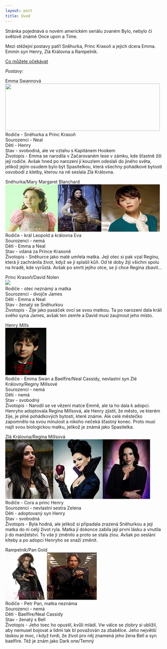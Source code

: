 ```yaml
---
layout: post
title: Úvod
---
```


<p>Stránka pojednává o novém americkém seriálu zvaném Bylo, nebylo či světově známé Once upon a Time.</p> <p>Mezi stěžejní postavy patří Sněhurka, Princ Krasoň a jejich dcera Emma. Emmin syn Henry, Zlá Královna a Rampelník.</p>
<p><u><a href="https://www.youtube.com/watch?v=tQT90enuZc4">Co můžete očekávat</a></u></p>

<i>Postavy:</i><br>
<p>Emma Swannová<br>
<img src="https://raw.githubusercontent.com/453255/453255.github.io/master/images/Emma.jpg" width="490" height="150"> <br>
Rodiče - Sněhurka a Princ Krasoň<br>
Sourozenci - Neal<br>
Děti - Henry<br>
Stav - svobodná, ale ve vztahu s Kapitánem Hookem<br>
Životopis - Emma se narodila v Začarovaném lese v zámku, kde šťastně žili její rodiče. Avšak hned po narození jí kouzlem odeslali do jiného světa, jelikož jejím osudem bylo být Spasitelkou, která všechny pohádkové bytosti osvobodí z kletby, kterou na ně seslala Zlá Královna. </p>


<p>Sněhurka/Mary Margaret Blanchard<br>
<img src="https://raw.githubusercontent.com/453255/453255.github.io/master/images/Snow%20white.jpg" width="490" height="150"><br>
Rodiče - král Leopold a královna Eva <br>
Sourozenci - nemá<br>
Děti - Emma a Neal<br>
Stav - vdaná za Prince Krasoně<br>
Životopis - Sněhurce jako malé umřela matka. Její otec si pak vzal Reginu, která jí zachránila život, když se jí splašil kůň. Od té doby žijí všichni spolu na hradě, kde vyrůstá. Avšak po smrti jejího otce, se jí chce Regina zbavit...</p>


<p>Princ Krasoň/David Nolen<br>
<img src="https://raw.githubusercontent.com/453255/453255.github.io/master/images/Princ%20Kraso%C5%88.jpg"><br>
Rodiče - otec neznámý a matka <br>
Sourozenci - dvojče James<br>
Děti - Emma a Neal<br>
Stav - ženatý se Sněhurkou<br>
Životopis - Žije jako pasáček ovcí se svou matkou. Ta po narození dala králi svého syna James, avšak ten zemře a David musí zaujmout jeho místo.</p>


<p>Henry Mills<br>
<img src="https://raw.githubusercontent.com/453255/453255.github.io/master/images/Henry.jpg" width="130" height="150"><br>
Rodiče - Emma Swan a Baelfire/Neal Cassidy, nevlastní syn Zlé Královny/Reginy Millsové <br>
Sourozenci - nemá<br>
Děti - nemá<br>
Stav - svobodný<br>
Životopis - Narodil se ve vězení matce Emmě, ale ta ho dala k adopci. Henryho adoptovala Regina Millsová, ale Henry zjistil, že město, ve kterém žije, je plné pohádkových bytostí, které známe. Ale celé městečko zapomnělo na svou minulost a nikoho nečeká šťastný konec. Proto musí najít svou biologickou matku, jelikož je známá jako Spasitelka.</p>


<p>Zlá Královna/Regina Millsová<br>
<img src="https://raw.githubusercontent.com/453255/453255.github.io/master/images/Regina.jpg"><br>
Rodiče - Cora a princ Henry <br>
Sourozenci - nevlastní sestra Zelena<br>
Děti - adoptovaný syn Henry<br>
Stav - svobodná<br>
Životopis - Byla hodná, ale jelikož si připadala zrazená Sněhurkou a její matka do ní celý život ryla. Matka jí dokonce zabila její první lásku a vnutila ji do manželství. To vše ji změnilo a proto se stala zlou. Avšak po seslání klteby a po adopci Henryho se snaží změnit.</p>


<p>Rampelník/Pan Gold<br>
<img src="https://raw.githubusercontent.com/453255/453255.github.io/master/images/Rumple.jpg" width="290" height="150"><br>
Rodiče - Petr Pan, matka neznáma <br>
Sourozenci - nemá<br>
Děti - Baelfire/Neal Cassidy<br>
Stav - ženatý s Bell<br>
Životopis - Jeho toec ho opustil, kvůli mládí. Vw válce se zlobry si ublížil, aby nemusel bojovat a lidmi tak bl považován za zbabělce. Jeho největší láskou je moc, i když tvrdí, že život pro něj znamená jeho žena Bell a syn baelfire. Též je znám jako Dark one/Temný</p>



